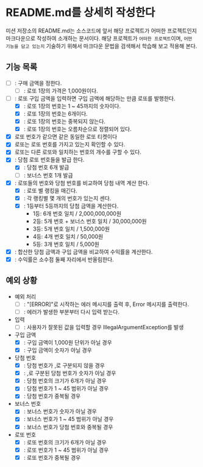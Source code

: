 # README.md를 상세히 작성한다
미션 저장소의 README.md는 소스코드에 앞서 해당 프로젝트가 어떠한 프로젝트인지 마크다운으로 작성하여 소개하는 문서이다.
해당 프로젝트가 `어떠한 프로젝트`이며, `어떤 기능을 담고 있는지` 기술하기 위해서 마크다운 문법을 검색해서 학습해 보고 적용해 본다.

## 기능 목록  

- [ ] : 구매 금액을 정한다.
  - [ ] : 로또 1장의 가격은 1,000원이다.
- [ ] : 로또 구입 금액을 입력하면 구입 금액에 해당하는 만큼 로또를 발행한다.
  - [x] : 로또 1장의 번호는 1 ~ 45까지의 숫자이다.
  - [x] : 로또 1장의 번호는 6개이다.
  - [x] : 로또 1장의 번호는 중복되지 않는다.
  - [x] : 로또 1장의 번호는 오름차순으로 정렬되어 있다.  
- [x] 로또 번호가 같으면 같은 동일한 로또 티켓이다
- [x] 로또는 로또 번호를 가지고 있는지 확인할 수 있다.
- [x] 로또는 다른 로또와 일치하는 번호의 개수를 구할 수 있다.
- [x] : 당첨 로또 번호들을 발급 한다.
  - [x] : 당첨 번호 6개 발급
  - [ ] : 보너스 번호 1개 발급
- [x] : 로또들의 번호와 당첨 번호를 비교하여 당첨 내역 계산 한다.
  - [x] : 로또 별 랭킹을 매긴다.
  - [x] : 각 랭킹별 몇 개의 번호가 있는지 센다.
  - [x] : 1등부터 5등까지의 당첨 금액을 계산한다.
      - 1등: 6개 번호 일치 / 2,000,000,000원
      - 2등: 5개 번호 + 보너스 번호 일치 / 30,000,000원
      - 3등: 5개 번호 일치 / 1,500,000원
      - 4등: 4개 번호 일치 / 50,000원
      - 5등: 3개 번호 일치 / 5,000원
- [x] : 합산한 당첨 금액과 구입 금액을 비교하여 수익률을 계산한다.
- [x] : 수익률은 소수점 둘째 자리에서 반올림한다.

## 예외 상황
  - 예외 처리
    - [ ] : "[ERROR]"로 시작하는 에러 메시지를 출력 후, Error 메시지를 출력한다.
    - [ ] : 에러가 발생한 부분부터 다시 입력 받는다.
  - 입력
    - [ ] : 사용자가 잘못된 값을 입력할 경우 IllegalArgumentException를 발생
  - 구입 금액
    - [x] : 구입 금액이 1,000원 단위가 아닐 경우
    - [x] : 구입 금액이 숫자가 아닐 경우
  - 당첨 번호
    - [x] : 당첨 번호가 ,로 구분되지 않을 경우
    - [x] : ,로 구분된 당첨 번호가 숫자가 아닐 경우
    - [x] : 당첨 번호의 크기가 6개가 아닐 경우
    - [x] : 당첨 번호가 1 ~ 45 범위가 아닐 경우
    - [x] : 당첨 번호가 중복될 경우
  - 보너스 번호
    - [x] : 보너스 번호가 숫자가 아닐 경우
    - [x] : 보너스 번호가 1 ~ 45 범위가 아닐 경우
    - [x] : 보너스 번호가 당첨 번호와 중복될 경우
  - 로또 번호
    - [x] : 로또 번호의 크기가 6개가 아닐 경우
    - [x] : 로또 번호가 1 ~ 45 범위가 아닐 경우
    - [x] : 로또 번호가 중복될 경우
